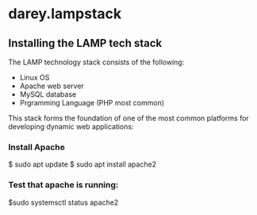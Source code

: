 # darey.lampstack

## Installing the LAMP tech stack

The LAMP technology stack consists of the following:
- Linux OS
- Apache web server
- MySQL database
- Prgramming Language (PHP most common)

This stack forms the foundation of one of the most common platforms for developing dynamic web applications:

### Install Apache

$ sudo apt update
$ sudo apt install apache2 

### Test that apache is running:

$sudo systemsctl status apache2


